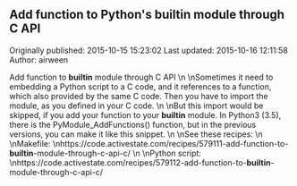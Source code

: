 ## Add function to Python's __builtin__ module through C API 
Originally published: 2015-10-15 15:23:02 
Last updated: 2015-10-16 12:11:58 
Author: airween  
 
Add function to __builtin__ module through C API\n\nSometimes it need to embedding a Python script to a C code, and it references to a function, which also provided by the same C code. Then you have to import the module, as you defined in your C code.\n\nBut this import would be skipped, if you add your function to your __builtin__ module. In Python3 (3.5), there is the PyModule_AddFunctions() function, but in the previous versions, you can make it like this snippet.\n\nSee these recipes:\n\nMakefile:\nhttps://code.activestate.com/recipes/579111-add-function-to-__builtin__-module-through-c-api-c/\n\nPython script:\nhttps://code.activestate.com/recipes/579112-add-function-to-__builtin__-module-through-c-api-c/